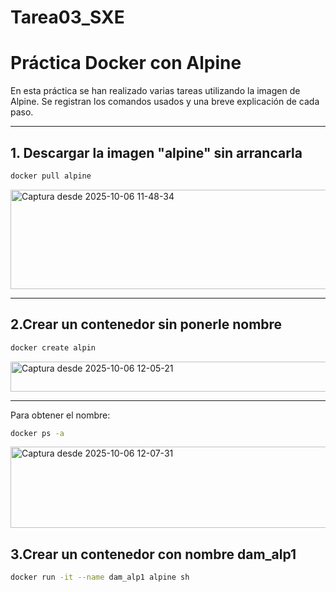 # Tarea03_SXE

# Práctica Docker con Alpine

En esta práctica se han realizado varias tareas utilizando la imagen de Alpine. Se registran los comandos usados y una breve explicación de cada paso.

---

## 1. Descargar la imagen "alpine" sin arrancarla

   ```bash
   docker pull alpine
   ```
<img width="737" height="159" alt="Captura desde 2025-10-06 11-48-34" src="https://github.com/user-attachments/assets/36d3ec54-c8d1-40e1-90ca-5091ec9a658a" />

---

## 2.Crear un contenedor sin ponerle nombre

   ```bash
   docker create alpin
   ```
<img width="590" height="48" alt="Captura desde 2025-10-06 12-05-21" src="https://github.com/user-attachments/assets/f717c8c5-7862-4458-9363-aa416be33e9a" />

---
Para obtener el nombre:
   ```bash
   docker ps -a
   ```
<img width="998" height="130" alt="Captura desde 2025-10-06 12-07-31" src="https://github.com/user-attachments/assets/cd877a3b-9ea6-4a28-a7fa-0e08a3e3eb55" />

## 3.Crear un contenedor con nombre dam_alp1

   ```bash
   docker run -it --name dam_alp1 alpine sh
   ```

  
